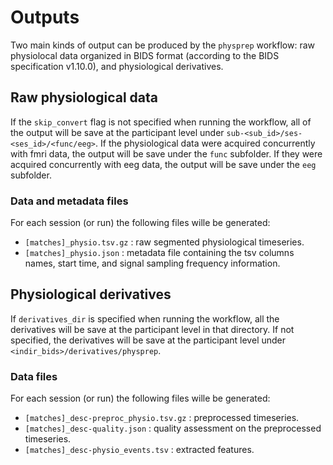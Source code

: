# Outputs

Two main kinds of output can be produced by the `physprep` workflow: raw physiolocal data
organized in BIDS format (according to the BIDS specification v1.10.0), and physiological 
derivatives.

## Raw physiological data 

If the `skip_convert` flag is not specified when running the workflow, all of the output 
will be save at the participant level under `sub-<sub_id>/ses-<ses_id>/<func/eeg>`. If the 
physiological data were acquired concurrently with fmri data, the output will be save 
under the `func` subfolder. If they were acquired concurrently with eeg data, the output 
will be save under the `eeg` subfolder.

### Data and metadata files

For each session (or run) the following files wille be generated:

- `[matches]_physio.tsv.gz` : raw segmented physiological timeseries.
- `[matches]_physio.json` : metadata file containing the tsv columns names, start time, and 
signal sampling frequency information.

## Physiological derivatives

If `derivatives_dir` is specified when running the workflow, all the derivatives will be
save at the participant level in that directory. If not specified, the derivatives will
be save at the participant level under `<indir_bids>/derivatives/physprep`.

### Data files

For each session (or run) the following files wille be generated:

- `[matches]_desc-preproc_physio.tsv.gz` : preprocessed timeseries.
- `[matches]_desc-quality.json` : quality assessment on the preprocessed timeseries.
- `[matches]_desc-physio_events.tsv` : extracted features.